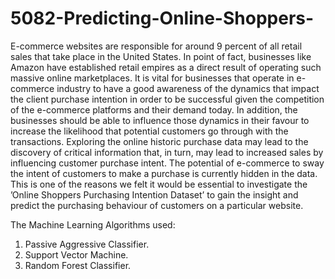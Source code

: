 # 5082-Predicting-Online-Shoppers-
E-commerce websites are responsible for around 9 percent
of all retail sales that take place in the United States. In point of
fact, businesses like Amazon have established retail empires as
a direct result of operating such massive online marketplaces.
It is vital for businesses that operate in e-commerce industry
to have a good awareness of the dynamics that impact the
client purchase intention in order to be successful given the
competition of the e-commerce platforms and their demand
today.
In addition, the businesses should be able to influence
those dynamics in their favour to increase the likelihood
that potential customers go through with the transactions.
Exploring the online historic purchase data may lead to the
discovery of critical information that, in turn, may lead to
increased sales by influencing customer purchase intent. The
potential of e-commerce to sway the intent of customers to
make a purchase is currently hidden in the data. This is one
of the reasons we felt it would be essential to investigate the
’Online Shoppers Purchasing Intention Dataset’ to gain the
insight and predict the purchasing behaviour of customers on
a particular website.

The Machine Learning Algorithms used:
1. Passive Aggressive Classifier.
2. Support Vector Machine.
3. Random Forest Classifier.
